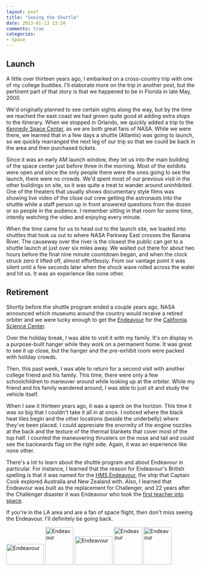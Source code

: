 ```yaml
---
layout: post
title: "Seeing the Shuttle"
date: 2013-01-13 13:24
comments: true
categories: 
- Space
---
```


## Launch

A little over thirteen years ago, I embarked on a cross-country trip with one of my college buddies.  I'll elaborate more on the trip in another post, but the pertinent part of that story is that we happened to be in Florida in late May, 2000.

We'd originally planned to see certain sights along the way, but by the time we reached the east coast we had grown quite good at adding extra stops to the itinerary.  When we stopped in Orlando, we quickly added a trip to the [Kennedy Space Center](http://ksc.nasa.gov/), as we are both great fans of NASA.  While we were there, we learned that in a few days a shuttle (Atlantis) was going to launch, so we quickly rearranged the next leg of our trip so that we could be back in the area and then purchased tickets.

Since it was an early AM launch window, they let us into the main building of the space center just before three in the morning.  Most of the exhibits were open and since the only people there were the ones going to see the launch, there were no crowds.  We'd spent most of our previous visit in the other buildings on site, so it was quite a treat to wander around uninhibited.  One of the theaters that usually shows documentary style films was showing live video of the close out crew getting the astronauts into the shuttle while a staff person up in front answered questions from the dozen or so people in the audience.  I remember sitting in that room for some time, intently watching the video and enjoying every minute.

When the time came for us to head out to the launch site, we loaded into shuttles that took us out to where NASA Parkway East crosses the Banana River.  The causeway over the river is the closest the public can get to a shuttle launch at just over six miles away.  We waited out there for about two hours before the final nine minute countdown began, and when the clock struck zero it lifted off, almost effortlessly.  From our vantage point it was silent until a few seconds later when the shock wave rolled across the water and hit us.  It was an experience like none other.

## Retirement

Shortly before the shuttle program ended a couple years ago, NASA announced which museums around the country would receive a retired orbiter and we were lucky enough to get the [Endeavour](http://en.wikipedia.org/wiki/Space_Shuttle_Endeavour) for the [California Science Center](http://www.californiasciencecenter.org/).

Over the holiday break, I was able to visit it with my family.  It's on display in a purpose-built hanger while they work on a permanent home.  It was great to see it up close, but the hanger and the pre-exhibit room were packed with holiday crowds.

Then, this past week, I was able to return for a second visit with another college friend and his family.  This time, there were only a few schoolchildren to maneuver around while looking up at the orbiter.  While my friend and his family wandered around, I was able to just sit and study the vehicle itself.

When I saw it thirteen years ago, it was a speck on the horizon.  This time it was so big that I couldn't take it all in at once.  I noticed where the black heat tiles begin and the other locations (beside the underbelly) where they've been placed.  I could appreciate the enormity of the engine nozzles at the back and the texture of the thermal blankets that cover most of the top half.  I counted the maneuvering thrusters on the nose and tail and could see the backwards flag on the right side.  Again, it was an experience like none other.

There's a lot to learn about the shuttle program and about Endeavour in particular.  For instance, I learned that the reason for Endeavour's British spelling is that it was named for the [HMS Endeavour](http://en.wikipedia.org/wiki/HMS_Endeavour), the ship that Captain Cook explored Australia and New Zealand with.  Also, I learned that Endeavour was built as the replacement for Challenger, and 22 years after the Challenger disaster it was Endeavour who took the [first teacher into space](http://en.wikipedia.org/wiki/Teacher_in_Space_Project).

If you're in the LA area and are a fan of space flight, then don't miss seeing the Endeavour.  I'll definitely be going back.

<a href="http://www.flickr.com/photos/jonesandjones/8377603515/" title="Endeavour by Jones and Jones, on Flickr"><img src="http://farm9.staticflickr.com/8050/8377603515_182e68b6cd_t.jpg" width="100" height="55" alt="Endeavour"></a> <a href="http://www.flickr.com/photos/jonesandjones/8377598819/" title="Endeavour by Jones and Jones, on Flickr"><img src="http://farm9.staticflickr.com/8467/8377598819_77435fdbbb_t.jpg" width="75" height="100" alt="Endeavour"></a> <a href="http://www.flickr.com/photos/jonesandjones/8377605211/" title="Endeavour by Jones and Jones, on Flickr"><img src="http://farm9.staticflickr.com/8335/8377605211_200700e7d9_t.jpg" width="100" height="75" alt="Endeavour"></a> <a href="http://www.flickr.com/photos/jonesandjones/8378682350/" title="Endeavour by Jones and Jones, on Flickr"><img src="http://farm9.staticflickr.com/8463/8378682350_c53be3341e_t.jpg" width="75" height="100" alt="Endeavour"></a> <a href="http://www.flickr.com/photos/jonesandjones/8377607697/" title="Endeavour by Jones and Jones, on Flickr"><img src="http://farm9.staticflickr.com/8081/8377607697_d544fd065d_t.jpg" width="75" height="100" alt="Endeavour"></a>
